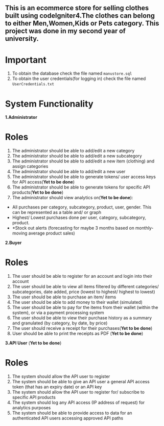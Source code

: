 ## This is an ecommerce store for selling clothes built using codeIgniter4.The clothes can belong to either Men,Women,Kids or Pets category. This project was done in my second year of university.

# Important
1. To obtain the database check the file named `manustore.sql`
2. To obtain the user credentials(for logging in) check the file named `UserCredentials.txt`

# System Functionality

**1.Administrator**
# Roles
1. The administrator should be able to add/edit a new category
2. The administrator should be able to add/edit a new subcategory
3. The administrator should be able to add/edit a new item (clothing) and assign 
categories
4. The administrator should be able to add/edit a new user
5. The administrator should be able to generate tokens/ user access keys for API access(**Yet to be done**)
6. The administrator should be able to generate tokens for specific API products(**Yet to be done**)
7. The administrator should view analytics on(**Yet to be done**):

- All purchases per category, subcategory, product, user, gender. This can be 
represented as a table and/ or graph
- Highest/ Lowest purchases done per user, category, subcategory, product.
- *Stock out alerts (forecasting for maybe 3 months based on monthly-moving 
average product sales)

**2.Buyer**
# Roles
1. The user should be able to register for an account and login into their account
2. The user should be able to view all items filtered by different categories/ 
subcategories, date added, price (lowest to highest/ highest to lowest)
3. The user should be able to purchase an item/ items
4. The user should be able to add money to their wallet (simulated)
5. The user should be able to pay for the items from their wallet (within the system), or 
via a payment processing system
6. The user should be able to view their purchase history as a summary and granulated 
(by category, by date, by price)
7. The user should receive a receipt for their purchases(**Yet to be done**)
8. User should be able to print the receipts as PDF (**Yet to be done**)

**3.API User** (**Yet to be done**)
# Roles
1. The system should allow the API user to register 
2. The system should be able to give an API user a general API access token (that has an 
expiry date) or an API key
3. The system should allow the API user to register for/ subscribe to specific API 
products
4. The system should log any API access (IP address of request) for analytics purposes
5. The system should be able to provide access to data for an authenticated API users 
accessing approved API paths